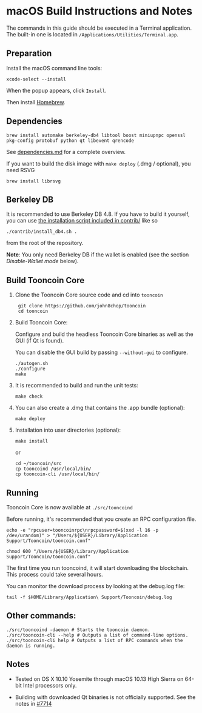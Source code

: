 macOS Build Instructions and Notes
====================================
The commands in this guide should be executed in a Terminal application.
The built-in one is located in `/Applications/Utilities/Terminal.app`.

Preparation
-----------
Install the macOS command line tools:

`xcode-select --install`

When the popup appears, click `Install`.

Then install [Homebrew](https://brew.sh).

Dependencies
----------------------

    brew install automake berkeley-db4 libtool boost miniupnpc openssl pkg-config protobuf python qt libevent qrencode

See [dependencies.md](dependencies.md) for a complete overview.

If you want to build the disk image with `make deploy` (.dmg / optional), you need RSVG

    brew install librsvg

Berkeley DB
-----------
It is recommended to use Berkeley DB 4.8. If you have to build it yourself,
you can use [the installation script included in contrib/](/contrib/install_db4.sh)
like so

```shell
./contrib/install_db4.sh .
```

from the root of the repository.

**Note**: You only need Berkeley DB if the wallet is enabled (see the section *Disable-Wallet mode* below).

Build Tooncoin Core
------------------------

1. Clone the Tooncoin Core source code and cd into `tooncoin`

        git clone https://github.com/john8chop/tooncoin
        cd tooncoin

2.  Build Tooncoin Core:

    Configure and build the headless Tooncoin Core binaries as well as the GUI (if Qt is found).

    You can disable the GUI build by passing `--without-gui` to configure.

        ./autogen.sh
        ./configure
        make

3.  It is recommended to build and run the unit tests:

        make check

4.  You can also create a .dmg that contains the .app bundle (optional):

        make deploy

5.  Installation into user directories (optional):

        make install

    or

        cd ~/tooncoin/src
        cp tooncoind /usr/local/bin/
        cp tooncoin-cli /usr/local/bin/

Running
-------

Tooncoin Core is now available at `./src/tooncoind`

Before running, it's recommended that you create an RPC configuration file.

    echo -e "rpcuser=tooncoinrpc\nrpcpassword=$(xxd -l 16 -p /dev/urandom)" > "/Users/${USER}/Library/Application Support/Tooncoin/tooncoin.conf"

    chmod 600 "/Users/${USER}/Library/Application Support/Tooncoin/tooncoin.conf"

The first time you run tooncoind, it will start downloading the blockchain. This process could take several hours.

You can monitor the download process by looking at the debug.log file:

    tail -f $HOME/Library/Application\ Support/Tooncoin/debug.log

Other commands:
-------

    ./src/tooncoind -daemon # Starts the tooncoin daemon.
    ./src/tooncoin-cli --help # Outputs a list of command-line options.
    ./src/tooncoin-cli help # Outputs a list of RPC commands when the daemon is running.

Notes
-----

* Tested on OS X 10.10 Yosemite through macOS 10.13 High Sierra on 64-bit Intel processors only.

* Building with downloaded Qt binaries is not officially supported. See the notes in [#7714](https://github.com/bitcoin/bitcoin/issues/7714)
